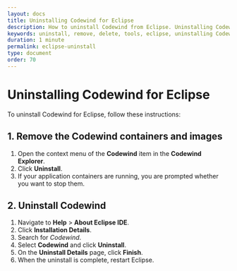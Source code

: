 ```yaml
---
layout: docs
title: Uninstalling Codewind for Eclipse
description: How to uninstall Codewind from Eclipse. Uninstalling Codewind comprises two steps. First, remove the Codewind containers and images. Then, proceed to uninstall Codewind.
keywords: uninstall, remove, delete, tools, eclipse, uninstalling Codewind for Eclipse, restart Eclipse
duration: 1 minute
permalink: eclipse-uninstall
type: document
order: 70
---
```


# Uninstalling Codewind for Eclipse

To uninstall Codewind for Eclipse, follow these instructions:

## 1. Remove the Codewind containers and images
1. Open the context menu of the **Codewind** item in the **Codewind Explorer**.
2. Click **Uninstall**.
3. If your application containers are running, you are prompted whether you want to stop them.

## 2. Uninstall Codewind
1. Navigate to **Help** > **About Eclipse IDE**.
2. Click **Installation Details**.
3. Search for *Codewind*.
4. Select **Codewind** and click **Uninstall**.
5. On the **Uninstall Details** page, click **Finish**.
6. When the uninstall is complete, restart Eclipse.
